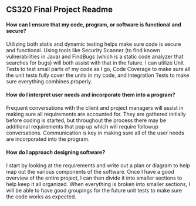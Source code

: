 ## CS320 Final Project Readme

#### **How can I ensure that my code, program, or software is functional and secure?**
  Utilizing both statis and dynamic testing helps make sure code is secure and functional. Using tools like Security Scanner (to find known vulnerabilities in Java) and FindBugs (which is a static code analyzer that searches for bugs) will both assist with that in the future. I can utilize Unit Tests to test small parts of my code as I go, Code Coverage to make sure all the unit tests fully cover the units in my code, and Integration Tests to make sure everything combines properly. 
  
#### **How do I interpret user needs and incorporate them into a program?**
  Frequent conversations with the client and project managers will assist in making sure all requirements are accounted for. They are gathered initially before coding is started, but throughout the process there may be additional requirements that pop up which will require followup conversations. Communication is key in making sure all of the user needs are incorporated into the program. 
  
#### **How do I approach designing software?**
  I start by looking at the requirements and write out a plan or diagram to help map out the various components of the software. Once I have a good overview of the entire project, I can then divide it into smaller sections to help keep it all organized. When everything is broken into smaller sections, I will be able to have good groupings for the future unit tests to make sure the code works as expected. 
